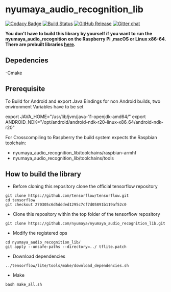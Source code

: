 # nyumaya_audio_recognition_lib

[![Codacy Badge](https://api.codacy.com/project/badge/Grade/c66fbe7fad2942018121844687ede135)](https://app.codacy.com/app/yodakohl/nyumaya_audio_recognition_lib?utm_source=github.com&utm_medium=referral&utm_content=nyumaya/nyumaya_audio_recognition_lib&utm_campaign=Badge_Grade_Dashboard)
[![Build Status](https://travis-ci.org/nyumaya/nyumaya_audio_recognition_lib.svg?branch=master)](https://travis-ci.org/nyumaya/nyumaya_audio_recognition_lib)
[![GitHub Release](https://github-basic-badges.herokuapp.com/release/nyumaya/nyumaya_audio_recognition_lib.svg)]()
[![Gitter chat](https://badges.gitter.im/gitterHQ/gitter.png)](https://gitter.im/nyumaya_audio_recognition)



**You don't have to build this library by yourself if you want to run the nyumaya_audio_recognition on the Raspberry Pi
,macOS or Linux x86-64. There are prebuilt libraries [here](https://github.com/nyumaya/nyumaya_audio_recognition/tree/master/lib).**

## Depedencies
-Cmake


## Prerequisite

To Build for Android and export Java Bindings for non Android builds, two environment 
Variables have to be set

export JAVA_HOME="/usr/lib/jvm/java-11-openjdk-amd64/"
export ANDROID_NDK="/opt/android/android-ndk-r20-linux-x86_64/android-ndk-r20"

For Crosscompiling to Raspberry the build system expects the Raspbian toolchain:

- nyumaya_audio_recognition_lib/toolchains/raspbian-armhf
- nyumaya_audio_recognition_lib/toolchains/tools

## How to build the library


- Before cloning this repository clone the official tensorflow repository

```
git clone https://github.com/tensorflow/tensorflow.git 
cd tensorflow
git checkout 270305c6d5ddded1295c7cf7d05891b119af52c0 
```

- Clone this repository within the top folder of the tensorflow repository


```
git clone https://github.com/nyumaya/nyumaya_audio_recognition_lib.git

```

- Modify the registered ops

```
cd nyumaya_audio_recognition_lib/
git apply --unsafe-paths --directory=../ tflite.patch
```

- Download dependencies

```
../tensorflow/lite/tools/make/download_dependencies.sh 
```


- Make

```
bash make_all.sh
```

